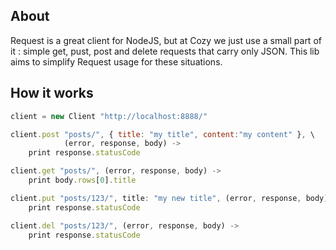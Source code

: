 ## About

Request is a great client for NodeJS, but at Cozy we just use a small part of
it : simple get, pust, post and delete requests that carry only JSON. This lib
aims to simplify Request usage for these situations.

## How it works

```javascript
client = new Client "http://localhost:8888/"

client.post "posts/", { title: "my title", content:"my content" }, \
            (error, response, body) ->
    print response.statusCode

client.get "posts/", (error, response, body) ->
    print body.rows[0].title

client.put "posts/123/", title: "my new title", (error, response, body) ->
    print response.statusCode

client.del "posts/123/", (error, response, body) ->
    print response.statusCode
```
